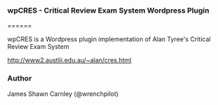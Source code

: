 ### wpCRES - Critical Review Exam System Wordpress Plugin
======

wpCRES is a Wordpress plugin implementation of Alan Tyree's Critical Review Exam System

http://www2.austlii.edu.au/~alan/cres.html

### Author
James Shawn Carnley (@wrenchpilot)